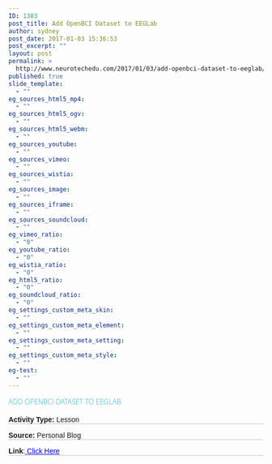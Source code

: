 ```yaml
---
ID: 1383
post_title: Add OpenBCI Dataset to EEGLab
author: sydney
post_date: 2017-01-03 15:36:53
post_excerpt: ""
layout: post
permalink: >
  http://www.neurotechedu.com/2017/01/03/add-openbci-dataset-to-eeglab/
published: true
slide_template:
  - ""
eg_sources_html5_mp4:
  - ""
eg_sources_html5_ogv:
  - ""
eg_sources_html5_webm:
  - ""
eg_sources_youtube:
  - ""
eg_sources_vimeo:
  - ""
eg_sources_wistia:
  - ""
eg_sources_image:
  - ""
eg_sources_iframe:
  - ""
eg_sources_soundcloud:
  - ""
eg_vimeo_ratio:
  - "0"
eg_youtube_ratio:
  - "0"
eg_wistia_ratio:
  - "0"
eg_html5_ratio:
  - "0"
eg_soundcloud_ratio:
  - "0"
eg_settings_custom_meta_skin:
  - ""
eg_settings_custom_meta_element:
  - ""
eg_settings_custom_meta_setting:
  - ""
eg_settings_custom_meta_style:
  - ""
eg-test:
  - ""
---
```

<h4 style="font-family:'Open Sans';font-weight:100;text-align: left; color: #23b2c6; text-transform: uppercase; margin-top: 0; margin-bottom: -0.2em;">Add Openbci Dataset to eeglab</h4>
&nbsp;
<p style="font-family: 'arial'; margin-top: 0.3em; border-bottom: 1px solid #c4c4c4;"><strong>Activity Type:</strong> Lesson</p>
<p style="font-family: 'arial'; margin-top: 0.2em; border-bottom: 1px solid #c4c4c4;"><strong>Source:</strong> Personal Blog</p>
<p style="font-family: 'arial'; margin-top: 0.2em; border-bottom: 1px solid #c4c4c4;"><strong>Link</strong>:<a href="https://irenevigueguix.wordpress.com/2016/04/22/loading-openbci-datasets-in-eeglab/" target="blank"> <span style="color: blue; text-decoration: underline;">Click Here</span></a></p>